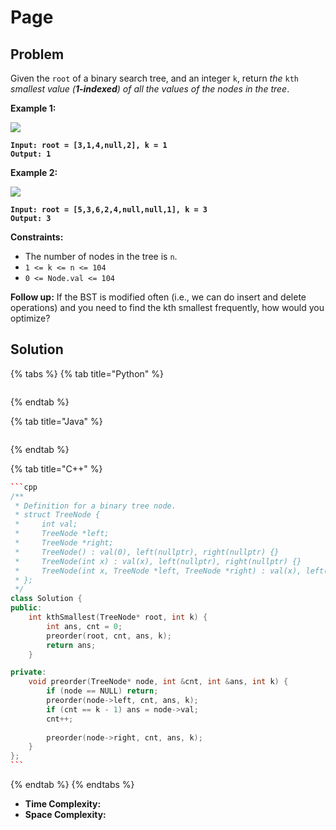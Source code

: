 # Page

## Problem

Given the `root` of a binary search tree, and an integer `k`, return _the_ `kth` _smallest value (**1-indexed**) of all the values of the nodes in the tree_.

&#x20;

**Example 1:**

![](https://assets.leetcode.com/uploads/2021/01/28/kthtree1.jpg)

<pre><code><strong>Input: root = [3,1,4,null,2], k = 1
</strong><strong>Output: 1
</strong></code></pre>

**Example 2:**

![](https://assets.leetcode.com/uploads/2021/01/28/kthtree2.jpg)

<pre><code><strong>Input: root = [5,3,6,2,4,null,null,1], k = 3
</strong><strong>Output: 3
</strong></code></pre>

&#x20;

**Constraints:**

* The number of nodes in the tree is `n`.
* `1 <= k <= n <= 104`
* `0 <= Node.val <= 104`

&#x20;

**Follow up:** If the BST is modified often (i.e., we can do insert and delete operations) and you need to find the kth smallest frequently, how would you optimize?



## Solution

{% tabs %}
{% tab title="Python" %}
```python
```
{% endtab %}

{% tab title="Java" %}
```java
```
{% endtab %}

{% tab title="C++" %}
````cpp
```cpp
/**
 * Definition for a binary tree node.
 * struct TreeNode {
 *     int val;
 *     TreeNode *left;
 *     TreeNode *right;
 *     TreeNode() : val(0), left(nullptr), right(nullptr) {}
 *     TreeNode(int x) : val(x), left(nullptr), right(nullptr) {}
 *     TreeNode(int x, TreeNode *left, TreeNode *right) : val(x), left(left), right(right) {}
 * };
 */
class Solution {
public:
    int kthSmallest(TreeNode* root, int k) {
        int ans, cnt = 0;
        preorder(root, cnt, ans, k);
        return ans;
    }

private:
    void preorder(TreeNode* node, int &cnt, int &ans, int k) {
        if (node == NULL) return;
        preorder(node->left, cnt, ans, k);
        if (cnt == k - 1) ans = node->val;
        cnt++;
        
        preorder(node->right, cnt, ans, k);
    }
};
```
````
{% endtab %}
{% endtabs %}

* **Time Complexity:**
* **Space Complexity:**
